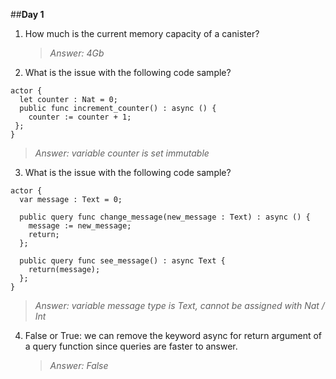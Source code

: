 ##**Day 1**

1. How much is the current memory capacity of a canister?<br>
   >*Answer: 4Gb*

2. What is the issue with the following code sample?<br>
  ```
  actor {
    let counter : Nat = 0;
    public func increment_counter() : async () {
      counter := counter + 1;
   };
  }
  ```  
  
   >*Answer: variable counter is set immutable*

3. What is the issue with the following code sample?<br>
  ```
  actor {
    var message : Text = 0;

    public query func change_message(new_message : Text) : async () {
      message := new_message;
      return;
    };
  
    public query func see_message() : async Text {
      return(message);
    };
  }
  ```  
  
   >*Answer: variable message type is Text, cannot be assigned with Nat / Int*

4. False or True: we can remove the keyword async for return argument of a query function since queries are faster to answer.<br>
   >*Answer: False*

